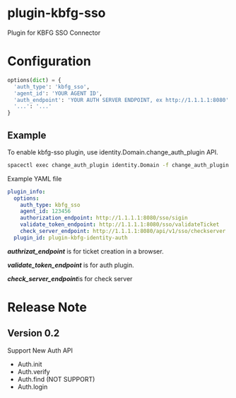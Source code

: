 # plugin-kbfg-sso

Plugin for KBFG SSO Connector


# Configuration

~~~python
options(dict) = {
  'auth_type': 'kbfg_sso',
  'agent_id': 'YOUR AGENT ID',
  'auth_endpoint': 'YOUR AUTH SERVER ENDPOINT, ex http://1.1.1.1:8080'
  '...': '...'
}
~~~


## Example

To enable kbfg-sso plugin,
use identity.Domain.change_auth_plugin API.


~~~bash
spacectl exec change_auth_plugin identity.Domain -f change_auth_plugin.yaml
~~~

Example YAML file

~~~yaml
plugin_info:
  options:
    auth_type: kbfg_sso
    agent_id: 123456
    authorization_endpoint: http://1.1.1.1:8080/sso/sigin
    validate_token_endpoint: http://1.1.1.1:8080/sso/validateTicket
    check_server_endpoint: http://1.1.1.1:8080/api/v1/sso/checkserver
  plugin_id: plugin-kbfg-identity-auth
~~~

***authrizat_endpoint*** is for ticket creation in a browser.

***validate_token_endpoint*** is for auth plugin.

***check_server_endpoint***is for check server

# Release Note

## Version 0.2

Support New Auth API
* Auth.init
* Auth.verify
* Auth.find (NOT SUPPORT)
* Auth.login
